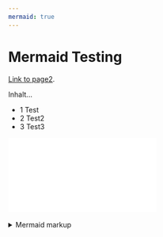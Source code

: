 ```yaml
---
mermaid: true
---
```

# Mermaid Testing

[Link to page2](./page2.md).

Inhalt...
* 1 Test
* 2 Test2
* 3 Test3

<!-- generated by mermaid compile action - START -->
![~mermaid diagram 1~](/.docs/assets/images/docs_index-md-1.pdf)
<details>
  <summary>Mermaid markup</summary>

```mermaid
graph TD;
    A-->B;
    B-->C;
    B-->A;
    B-->D;
```

</details>
<!-- generated by mermaid compile action - END -->
